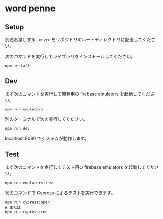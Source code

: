 # word penne

## Setup

別途お渡しする `.envrc` をリポジトリのルートディレクトリに配置してください。

次のコマンドを実行してライブラリをインストールしてください。

```
npm install
```

## Dev

まず次のコマンドを実行して開発用の firebase emulators を起動してください。

```
npm run emulators
```

別のターミナルで次を実行してください。

```
npm run dev
```

localhost:8080 でシステムが動作します。

## Test

まず次のコマンドを実行してテスト用の firebase emulators を起動してください。

```
npm run emulators:test
```

次のコマンドで Cypress によるテストを実行できます。

```
npm run cypress:open
# または
npm run cypress:run
```
